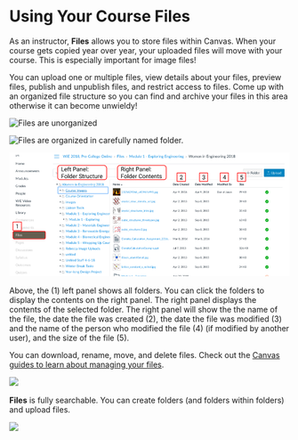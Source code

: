 # Using Your Course Files

As an instructor, **Files** allows you to store files within Canvas. When your course gets copied year over year, your uploaded files will move with your course. This is especially important for image files!

You can upload one or multiple files, view details about your files, preview files, publish and unpublish files, and restrict access to files. Come up with an organized file structure so you can find and archive your files in this area otherwise it can become unwieldy!

![Files are unorganized](https://lh3.googleusercontent.com/7nPYadUtIpzOzVuiB-D3NG4fTDyOiMG2o6iAiDtot2BZMULmu-w4r-60VStOy5gEpYIN3THCty-HJoNU-5IkejboYnYeuuHcFMyBpd0asoLzO_72iQrPMbbw2d3g5hjpvmTEI49C)

![Files are organized in carefully named folder.](https://lh4.googleusercontent.com/9g9vRs5BsPtI_s8TsUzrm3N1nlypubBlakhRzZdYzCpcd3RndOarhNxmHU6jIiY5MEUn9QJ-5kx7yiP2bJwGgT1UFAY7B7cvwydUZhez6UPdRRdwLHPLkfzTzLphnn6jKeUuEZEx)

![](../.gitbook/assets/files_navigate.png)

Above, the \(1\) left panel shows all folders. You can click the folders to display the contents on the right panel. The right panel displays the contents of the selected folder. The right panel will show the the name of the file, the date the file was created \(2\), the date the file was modified \(3\) and the name of the person who modified the file \(4\) \(if modified by another user\), and the size of the file \(5\).

You can download, rename, move, and delete files. Check out the [Canvas guides to learn about managing your files](https://community.canvaslms.com/docs/DOC-12771-415241391).

![](https://lh6.googleusercontent.com/FZ4utTrMFquDqGpxVBHyNJGIKipNIqSrAhtJEIFss05I8C50SiSRAQR28-QJ2TaLRzOSCMNVv38WHAMZEMqbwAWwBYIsyGxJjudE0FaUIp7XnQ16U_g7X1IxEUO4PjYws50MM_Yw)

**Files** is fully searchable. You can create folders \(and folders within folders\) and upload files.

![](https://lh5.googleusercontent.com/wqMOqVBwu7N6Wae8dzSIMsdRGRT0t90zQV2W0bkmjxJLyC9gHtU3NTrCOVtNFoBT6J2v-KL6roxGvagAwsVpvwG-_zSQrO1V22IY2juDjVmATrpHpArt7B2ibvT3HsNsfIv2ZLPH)

  


